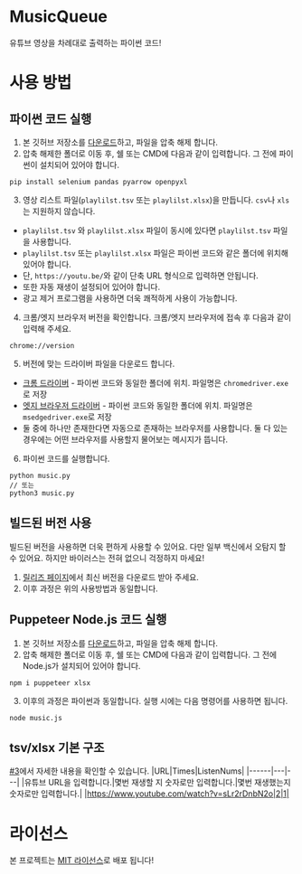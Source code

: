 # MusicQueue
유튜브 영상을 차례대로 출력하는 파이썬 코드!

# 사용 방법
## 파이썬 코드 실행
1. 본 깃허브 저장소를 [다운로드](https://github.com/gaon12/MusicQueue/archive/main.zip)하고, 파일을 압축 해제 합니다.
2. 압축 해제한 폴더로 이동 후, 쉘 또는 CMD에 다음과 같이 입력합니다. 그 전에 파이썬이 설치되어 있어야 합니다.
```shell
pip install selenium pandas pyarrow openpyxl
```
3. 영상 리스트 파일(`playlilst.tsv` 또는 `playlilst.xlsx`)을 만듭니다. `csv`나 `xls`는 지원하지 않습니다.
 - `playlilst.tsv` 와 `playlilst.xlsx` 파일이 동시에 있다면 `playlilst.tsv` 파일을 사용합니다.
 - `playlilst.tsv` 또는 `playlilst.xlsx` 파일은 파이썬 코드와 같은 폴더에 위치해 있어야 합니다.
 - 단, `https://youtu.be/`와 같이 단축 URL 형식으로 입력하면 안됩니다.
 - 또한 자동 재생이 설정되어 있어야 합니다.
 - 광고 제거 프로그램을 사용하면 더욱 쾌적하게 사용이 가능합니다.
4. 크롬/엣지 브라우저 버전을 확인합니다. 크롬/엣지 브라우저에 접속 후 다음과 같이 입력해 주세요.
```url
chrome://version
```

5. 버전에 맞는 드라이버 파일을 다운로드 합니다.
 - [크롬 드라이버](https://googlechromelabs.github.io/chrome-for-testing/) - 파이썬 코드와 동일한 폴더에 위치. 파일명은 `chromedriver.exe`로 저장
 - [엣지 브라우저 드라이버](https://developer.microsoft.com/ko-kr/microsoft-edge/tools/webdriver/) - 파이썬 코드와 동일한 폴더에 위치. 파일명은 `msedgedriver.exe`로 저장
 - 둘 중에 하나만 존재한다면 자동으로 존재하는 브라우저를 사용합니다. 둘 다 있는 경우에는 어떤 브라우저를 사용할지 물어보는 메시지가 뜹니다.

6. 파이썬 코드를 실행합니다.
```shell
python music.py
// 또는
python3 music.py
```

## 빌드된 버전 사용
빌드된 버전을 사용하면 더욱 편하게 사용할 수 있어요. 다만 일부 백신에서 오탐지 할 수 있어요. 하지만 바이러스는 전혀 없으니 걱정하지 마세요!

1. [릴리즈 페이지](https://github.com/gaon12/MusicQueue/releases)에서 최신 버전을 다운로드 받아 주세요.
2. 이후 과정은 위의 사용방법과 동일합니다.

## Puppeteer Node.js 코드 실행
1. 본 깃허브 저장소를 [다운로드](https://github.com/gaon12/MusicQueue/archive/main.zip)하고, 파일을 압축 해제 합니다.
2. 압축 해제한 폴더로 이동 후, 쉘 또는 CMD에 다음과 같이 입력합니다. 그 전에 Node.js가 설치되어 있어야 합니다.
```shell
npm i puppeteer xlsx
```
3. 이후의 과정은 파이썬과 동일합니다. 실행 시에는 다음 명령어를 사용하면 됩니다.
```
node music.js
```

## tsv/xlsx 기본 구조
[#3](https://github.com/gaon12/MusicQueue/issues/3)에서 자세한 내용을 확인할 수 있습니다.
|URL|Times|ListenNums|
|------|---|---|
|유튜브 URL을 입력합니다.|몇번 재생할 지 숫자로만 입력합니다.|몇번 재생했는지 숫자로만 입력합니다.|
|https://www.youtube.com/watch?v=sLr2rDnbN2o|2|1|

# 라이선스
본 프로젝트는 [MIT 라이선스](https://github.com/gaon12/MusicQueue/blob/main/LICENSE)로 배포 됩니다!